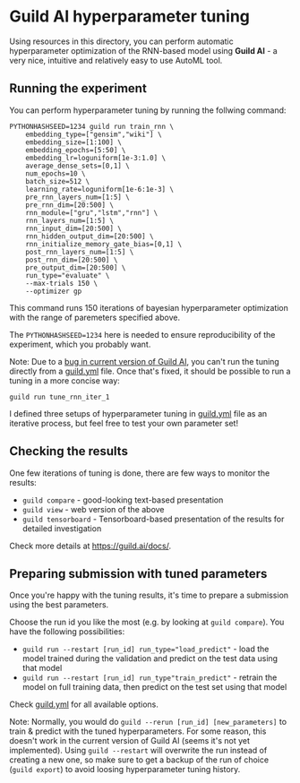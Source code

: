 # Guild AI hyperparameter tuning

Using resources in this directory, you can perform automatic hyperparameter optimization of the RNN-based model
using **Guild AI** - a very nice, intuitive and relatively easy to use AutoML tool.

## Running the experiment

You can perform hyperparameter tuning by running the follwing command:
```shell script
PYTHONHASHSEED=1234 guild run train_rnn \
    embedding_type=["gensim","wiki"] \
    embedding_size=[1:100] \
    embedding_epochs=[5:50] \
    embedding_lr=loguniform[1e-3:1.0] \
    average_dense_sets=[0,1] \
    num_epochs=10 \
    batch_size=512 \
    learning_rate=loguniform[1e-6:1e-3] \
    pre_rnn_layers_num=[1:5] \
    pre_rnn_dim=[20:500] \
    rnn_module=["gru","lstm","rnn"] \
    rnn_layers_num=[1:5] \
    rnn_input_dim=[20:500] \
    rnn_hidden_output_dim=[20:500] \
    rnn_initialize_memory_gate_bias=[0,1] \
    post_rnn_layers_num=[1:5] \
    post_rnn_dim=[20:500] \
    pre_output_dim=[20:500] \
    run_type="evaluate" \
    --max-trials 150 \
    --optimizer gp
```
This command runs 150 iterations of bayesian hyperparameter optimization with the range of paremeters specified above.

The `PYTHONHASHSEED=1234` here is needed to ensure reproducibility of the experiment, which you probably want.

Note: Due to a [bug in current version of Guild AI](https://github.com/guildai/guildai/issues/126), you can't run the
tuning directly from a [guild.yml](guild.yml) file. Once that's fixed, it should be possible to run a tuning in a more 
concise way:
````
guild run tune_rnn_iter_1
````

I defined three setups of hyperparameter tuning in [guild.yml](guild.yml) file as an iterative process, but feel free
to test your own parameter set!

## Checking the results

One few iterations of tuning is done, there are few ways to monitor the results:

* `guild compare` - good-looking text-based presentation
* `guild view` - web version of the above
* `guild tensorboard` - Tensorboard-based presentation of the results for detailed investigation

Check more details at https://guild.ai/docs/.

## Preparing submission with tuned parameters
Once you're happy with the tuning results, it's time to prepare a submission using the best parameters.

Choose the run id you like the most (e.g. by looking at `guild compare`). You have the following possibilities:
* `guild run --restart [run_id] run_type="load_predict"` - load the model trained during the validation and predict on 
the test data using that model
* `guild run --restart [run_id] run_type"train_predict"` - retrain the model on full training data, then predict on the
test set using that model

Check [guild.yml](guild.yml) for all available options.

Note: Normally, you would do `guild --rerun [run_id] [new_parameters]` to train & predict with the tuned 
hyperparameters. For some reason, this doesn't work in the current version of Guild AI (seems it's not yet implemented). 
Using `guild --restart` will overwrite the run instead of creating a new one, so make sure to get a backup of the run
of choice (`guild export`) to avoid loosing hyperparameter tuning history.  